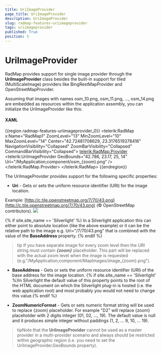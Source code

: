 ```yaml
---
title: UriImageProvider
page_title: UriImageProvider
description: UriImageProvider
slug: radmap-features-uriimageprovider
tags: uriimageprovider
published: True
position: 5
---
```


# UriImageProvider

RadMap provides support for single image provider through the __UriImageProvider__ class besides the built-in support for tiled (MultiScaleImage) providers like BingRestMapProvider and OpenStreetMapProvider.
      
Assuming that images with names osm_10.png, osm_11.png, ..., osm_14.png are embedded as resources within the application assembly, you can initialize the UriImageProvider like this:        

#### __XAML__
{{region radmap-features-uriimageprovider_0}}
	<telerik:RadMap x:Name="RadMap1" 
	                ZoomLevel="13" 
	                MinZoomLevel="10" 
	                MaxZoomLevel="14" 
	                Center="42.72481708629, 23.3176519378416"
	                NavigationVisibility="Collapsed"
	                ZoomBarVisibility="Collapsed"
	                CommandBarVisibility="Collapsed">
	    <telerik:RadMap.Provider>
	        <telerik:UriImageProvider GeoBounds="42.786, 23.17, 25, 14" Uri="/MyApplication;component/osm_{zoom}.png" />
	    </telerik:RadMap.Provider>
	</telerik:RadMap>
{{endregion}}

The UriImageProvider provides support for the following specific properties:        

* __Uri__ - Gets or sets the uniform resource identifier (URI) for the image location.

Example:
[http://c.tile.openstreetmap.org/7/70/43.png](http://c.tile.openstreetmap.org/7/70/43.png)
(© OpenStreetMap contributors).
![](http://c.tile.openstreetmap.org/7/70/43.png)

{% if site.site_name == 'Silverlight' %}
In a Silverlight application this can either point to absolute location (like the above example)
or it can be the relative path to the image e.g. Uri="/7/70/43.png" that is combined with
the value of the __BaseAddress__ property.
{% endif %}

>tip If you have separate image for every zoom level then the URI string must contain *__{zoom}__* placeholder. This part will be replaced with the actual zoom level when the image is requested (e.g."/MyApplication;component/MapImages/image_{zoom}.png").

* __BaseAddress__ - Gets or sets the uniform resource identifier (URI) of the base address for the image location. {% if site.site_name == 'Silverlight' %}In Silverlight the default value of this property points to the root of the HTML document on which the Silverlight plug-in is hosted (i.e. the web application root) and most probably you would not need to change this value.{% endif %}

* __ZoomNumericFormat__ - Gets or sets numeric format string will be used to replace {zoom} placeholder. For example "D2" will replace {zoom} placeholder with 2 digits integer (01, 02, ..., 19). The default value is null and it produces simple integer without paddings (1, 2, ... 9, 10, ... 19).          

>tipNote that the __UriImageProvider__ cannot be used as a master provider in a multi-provider scenario and always should be restricted within geographic region (i.e. you need to set the UriImageProvider.GeoBounds property).
